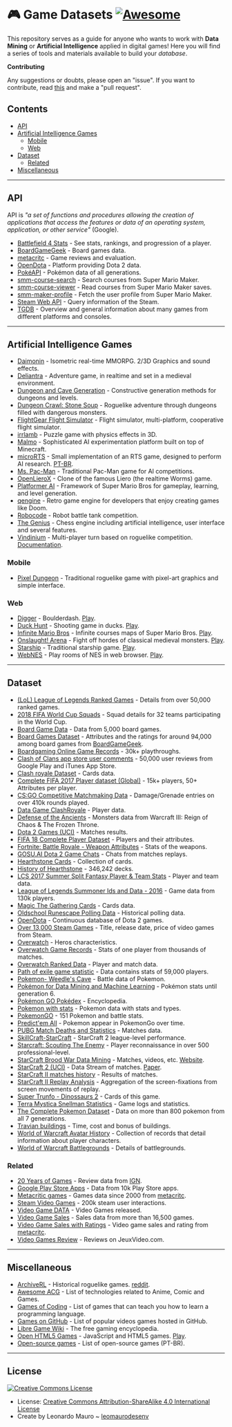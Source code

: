# :video_game: Game Datasets [![Awesome](https://awesome.re/badge.svg)](https://github.com/sindresorhus/awesome)

This repository serves as a guide for anyone who wants to work with **Data Mining** or **Artificial Intelligence** applied in digital games! Here you will find a series of tools and materials available to build your _database_.   

**Contributing**   

Any suggestions or doubts, please open an "issue". If you want to contribute, read [this](CONTRIBUTING.md) and make a "pull request".   
   
## Contents

- [API](#api)
- [Artificial Intelligence Games](#artificial-intelligence-games)
  - [Mobile](#mobile)
  - [Web](#web)
- [Dataset](#dataset)
  - [Related](#related)
- [Miscellaneous](#miscellaneous)

---
## API

API is _"a set of functions and procedures allowing the creation of applications that access the features or data of an operating system, application, or other service"_ (Google).  

- [Battlefield 4 Stats](http://bf4stats.com/) - See stats, rankings, and progression of a player.
- [BoardGameGeek](https://boardgamegeek.com/wiki/page/BGG_XML_API2) - Board games data.
- [metacritc](https://www.metacritic.com/game) - Game reviews and evaluation.
- [OpenDota](https://www.opendota.com/) - Platform providing Dota 2 data.
- [PokéAPI](https://pokeapi.co/) - Pokémon data of all generations.
- [smm-course-search](https://github.com/leomaurodesenv/smm-course-search) - Search courses from Super Mario Maker.
- [smm-course-viewer](https://github.com/leomaurodesenv/smm-course-viewer) - Read courses from Super Mario Maker saves.
- [smm-maker-profile](https://github.com/leomaurodesenv/smm-maker-profile) - Fetch the user profile from Super Mario Maker.
- [Steam Web API](https://developer.valvesoftware.com/wiki/Steam_Web_API) - Query information of the Steam.
- [TGDB](https://github.com/TheGamesDB/TheGamesDB/) - Overview and general information about many games from different platforms and consoles.

---
## Artificial Intelligence Games

- [Daimonin](https://www.daimonin.org/) - Isometric real-time MMORPG. 2/3D Graphics and sound effects.
- [Deliantra](http://www.deliantra.net/) - Adventure game, in realtime and set in a medieval environment.
- [Dungeon and Cave Generation](https://github.com/sentientdesigns/constructive) - Constructive generation methods for dungeons and levels.
- [Dungeon Crawl: Stone Soup](https://github.com/crawl/crawl) - Roguelike adventure through dungeons filled with dangerous monsters.
- [FlightGear Flight Simulator](http://home.flightgear.org/) - Flight simulator, multi-platform, cooperative flight simulator.
- [irrlamb](https://github.com/jazztickets/irrlamb) - Puzzle game with physics effects in 3D.
- [Malmo](https://github.com/Microsoft/malmo) - Sophisticated AI experimentation platform built on top of Minecraft.
- [microRTS](https://github.com/santiontanon/microrts) - Small implementation of an RTS game, designed to perform AI research. [PT-BR](https://github.com/rubensolv/MicroRTS).
- [Ms. Pac-Man](http://gameaibook.org/wp-content/uploads/2016/10/mspacman-master.zip) - Traditional Pac-Man game for AI competitions.
- [OpenLieroX](http://www.openlierox.net/) - Clone of the famous Liero (the realtime Worms) game.
- [Platformer AI](https://sites.google.com/site/platformersai/LevelGeneration) - Framework of Super Mario Bros for gameplay, learning, and level generation.
- [qengine](https://github.com/klaussilveira/qengine) - Retro game engine for developers that enjoy creating games like Doom.
- [Robocode](https://robocode.sourceforge.io/) - Robot battle tank competition.
- [The Genius](http://thegenius.sourceforge.net/) - Chess engine including artificial intelligence, user interface and several features.
- [Vindinium](https://github.com/leomaurodesenv/vindinium) - Multi-player turn based on roguelike competition. [Documentation](https://pythonhosted.org/vindinium/).

### Mobile

- [Pixel Dungeon](https://github.com/watabou/pixel-dungeon) - Traditional roguelike game with pixel-art graphics and simple interface.

### Web

- [Digger](https://github.com/lutzroeder/digger) - Boulderdash. [Play](http://games.leonardomauro.com/digger/).
- [Duck Hunt](https://github.com/MattSurabian/DuckHunt-JS) - Shooting game in ducks. [Play](http://duckhuntjs.com/).
- [Infinite Mario Bros](https://github.com/robertkleffner/mariohtml5) - Infinite courses maps of Super Mario Bros. [Play](https://openhtml5games.github.io/games-mirror/dist/mariohtml5/main.html).
- [Onslaught! Arena](https://github.com/lostdecade/onslaught_arena) - Fight off hordes of classical medieval monsters. [Play](http://arcade.lostdecadegames.com/onslaught-arena/).
- [Starship](http://maettig.com/code/canvas/starship-sorades-13k.zip) - Traditional starship game. [Play](http://games.leonardomauro.com/starshipsorades/).
- [WebNES](https://github.com/pubby) - Play rooms of NES in web browser. [Play](http://pubby.github.io/webnes/index_app.html).

---
## Dataset

- [(LoL) League of Legends Ranked Games](https://www.kaggle.com/datasnaek/league-of-legends) - Details from over 50,000 ranked games.
- [2018 FIFA World Cup Squads](https://www.kaggle.com/cclayford/2018-fifa-world-cup-squads) - Squad details for 32 teams participating in the World Cup.
- [Board Game Data](https://www.kaggle.com/mrpantherson/board-game-data) - Data from 5,000 board games.
- [Board Games Dataset](https://www.kaggle.com/gabrio/board-games-dataset) - Attributes and the ratings for around 94,000 among board games from [BoardGameGeek](https://www.boardgamegeek.com/).
- [Boardgaming Online Game Records](https://www.kaggle.com/jingking/boardgaming-online-processed-game-records) - 30k+ playthroughs.
- [Clash of Clans app store user comments](https://www.kaggle.com/moradnejad/clash-of-clans-50000-user-comments) - 50,000 user reviews from Google Play and iTunes App Store.
- [Clash royale Dataset](https://www.kaggle.com/swappyk/clash-royale-dataset) - Cards data.
- [Complete FIFA 2017 Player dataset (Global)](https://www.kaggle.com/artimous/complete-fifa-2017-player-dataset-global) - 15k+ players, 50+ Attributes per player.
- [CS:GO Competitive Matchmaking Data](https://www.kaggle.com/skihikingkevin/csgo-matchmaking-damage) - Damage/Grenade entries on over 410k rounds played.
- [Data Game ClashRoyale](https://www.kaggle.com/lucianomartins/data-game-clashroyale) - Player data.
- [Defense of the Ancients](https://www.kaggle.com/raxnamosa/defense-of-the-ancients) - Monsters data from Warcraft III: Reign of Chaos & The Frozen Throne.
- [Dota 2 Games (UCI)](https://archive.ics.uci.edu/ml/datasets/Dota2+Games+Results) - Matches results.
- [FIFA 18 Complete Player Dataset](https://www.kaggle.com/thec03u5/fifa-18-demo-player-dataset) - Players and their attributes.
- [Fortnite: Battle Royale - Weapon Attributes](https://www.kaggle.com/jruots/fortnite-battle-royale-weapon-attributes) - Stats of the weapons.
- [GOSU.AI Dota 2 Game Chats](https://www.kaggle.com/romovpa/gosuai-dota-2-game-chats) - Chats from matches replays.
- [Hearthstone Cards](https://www.kaggle.com/jeradrose/hearthstone-cards) - Collection of cards.
- [History of Hearthstone](https://www.kaggle.com/romainvincent/history-of-hearthstone) - 346,242 decks.
- [LCS 2017 Summer Split Fantasy Player & Team Stats](https://www.kaggle.com/danielwatabe/lcs-2017-summer-split-fantasy-player-team-stats) - Player and team data.
- [League of Legends Summoner Ids and Data - 2016](https://www.kaggle.com/xenogearcap/league2016) - Game data from 130k players.
- [Magic The Gathering Cards](https://www.kaggle.com/mylesoneill/magic-the-gathering-cards) - Cards data.
- [Oldschool Runescape Polling Data](https://www.kaggle.com/nikkynak/oldschool-runescape-polling-data) - Historical polling data.
- [OpenDota](https://blog.opendota.com/2017/03/24/datadump2/) - Continuous database of Dota 2 games.
- [Over 13,000 Steam Games](https://www.kaggle.com/kingburrito666/over-13000-steam-games) - Title, release date, price of video games from Steam.
- [Overwatch](https://www.kaggle.com/edopic/overwatch) - Heros characteristics.
- [Overwatch Game Records](https://www.kaggle.com/mylesoneill/overwatch-game-records) - Stats of one player from thousands of matches.
- [Overwatch Ranked Data](https://www.kaggle.com/simonho87/overwatch-ranked-data) - Player and match data.
- [Path of exile game statistic](https://www.kaggle.com/gagazet/path-of-exile-league-statistic) - Data contains stats of 59,000 players.
- [Pokemon- Weedle's Cave](https://www.kaggle.com/terminus7/pokemon-challenge) - Battle data of Pokemon.
- [Pokémon for Data Mining and Machine Learning](https://www.kaggle.com/alopez247/pokemon) - Pokémon stats until generation 6.
- [Pokémon GO Pokédex](https://github.com/Biuni/PokemonGO-Pokedex) - Encyclopedia.
- [Pokemon with stats](https://www.kaggle.com/abcsds/pokemon) - Pokemon data with stats and types.
- [PokemonGO](https://www.kaggle.com/abcsds/pokemongo) - 151 Pokemon and battle stats.
- [Predict'em All](https://www.kaggle.com/semioniy/predictemall) - Pokemon appear in PokemonGo over time.
- [PUBG Match Deaths and Statistics](https://www.kaggle.com/skihikingkevin/pubg-match-deaths) - Matches data.
- [SkillCraft-StarCraft](https://www.kaggle.com/danofer/skillcraft) - StarCraft 2 league-level performance.
- [Starcraft: Scouting The Enemy](https://www.kaggle.com/kinguistics/starcraft-scouting-the-enemy) - Player reconnaissance in over 500 professional-level.
- [StarCraft Brood War Data Mining](https://github.com/TorchCraft/StarData) - Matches, videos, etc. [Website](http://nova.wolfwork.com/dataMining.html).
- [StarCraft 2 (UCI)](https://archive.ics.uci.edu/ml/datasets/SkillCraft1+Master+Table+Dataset) - Data Stream of matches. [Paper](https://doi.org/10.1371/journal.pone.0075129).
- [StarCraft II matches history](https://www.kaggle.com/alimbekovkz/starcraft-ii-matches-history) - Results of matches.
- [StarCraft II Replay Analysis](https://www.kaggle.com/sfu-summit/starcraft-ii-replay-analysis) - Aggregation of the screen-fixations from screen movements of replay.
- [Super Trunfo - Dinossaurs 2](https://www.kaggle.com/kandebonfim/super-trunfo-dinossaurs-2) - Cards of this game.
- [Terra Mystica Snellman Statistics](https://www.kaggle.com/lemonkoala/terra-mystica) - Game logs and statistics.
- [The Complete Pokemon Dataset](https://www.kaggle.com/rounakbanik/pokemon) - Data on more than 800 pokemon from all 7 generations.
- [Travian buildings](https://www.kaggle.com/cblesa/travian-buildings) - Time, cost and bonus of buildings.
- [World of Warcraft Avatar History](https://www.kaggle.com/mylesoneill/warcraft-avatar-history) - Collection of records that detail information about player characters.
- [World of Warcraft Battlegrounds](https://www.kaggle.com/cblesa/world-of-warcraft-battlegrounds) - Details of battlegrounds.

### Related

- [20 Years of Games](https://www.kaggle.com/egrinstein/20-years-of-games) - Review data from [IGN](ign.com).
- [Google Play Store Apps](https://www.kaggle.com/lava18/google-play-store-apps) - Data from 10k Play Store apps.
- [Metacritic games](https://www.kaggle.com/destring/metacritic-reviewed-games-since-2000) - Games data since 2000  from [metacritc](https://www.metacritic.com).
- [Steam Video Games](https://www.kaggle.com/tamber/steam-video-games) - 200k steam user interactions.
- [Video Game DATA](https://www.kaggle.com/juttugarakesh/video-game-data) - Video Games released.
- [Video Game Sales](https://www.kaggle.com/gregorut/videogamesales) - Sales data from more than 16,500 games.
- [Video Game Sales with Ratings](https://www.kaggle.com/rush4ratio/video-game-sales-with-ratings) - Video game sales and rating from [metacritc](https://www.metacritic.com).
- [Video Games Review](https://www.kaggle.com/launay10christian/video-games-review) - Reviews on JeuxVideo.com.

---
## Miscellaneous

- [ArchiveRL](https://archive.org/download/ArchiveRL.7z/ArchiveRL%20v1.0.zip/) - Historical roguelike games. [reddit](https://www.reddit.com/r/roguelikes/comments/a3x47b/archiverl_building_the_ultimate_roguelike_archive/).
- [Awesome ACG](https://github.com/soruly/awesome-acg) - List of technologies related to Anime, Comic and Games.
- [Games of Coding](https://github.com/michelpereira/awesome-gamesofcoding) - List of games that can teach you how to learn a programming language.
- [Games on GitHub](https://github.com/leereilly/games) - List of popular videos games hosted in GitHub.
- [Libre Game Wiki](https://libregamewiki.org/Main_Page) - The free gaming encyclopedia.
- [Open HTML5 Games](https://github.com/OpenHTML5Games) - JavaScript and HTML5 games. [Play](https://openhtml5games.com/).
- [Open-source games](https://pt.wikipedia.org/wiki/Lista_de_jogos_de_c%C3%B3digo_aberto) - List of open-source games (PT-BR).

---
## License

<a rel="license" href="http://creativecommons.org/licenses/by-sa/4.0/"><img alt="Creative Commons License" style="border-width:0" src="https://i.creativecommons.org/l/by-sa/4.0/88x31.png" /></a>

- License: [Creative Commons Attribution-ShareAlike 4.0 International License](http://creativecommons.org/licenses/by-sa/4.0/)
- Create by Leonardo Mauro ~ [leomaurodesenv](https://github.com/leomaurodesenv/)
